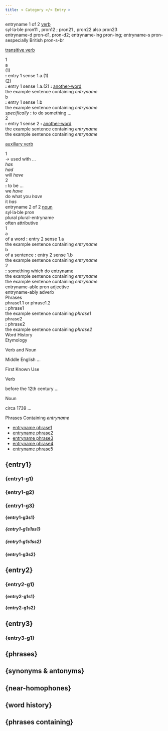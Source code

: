 ```yaml
---
title: < Category >/< Entry >
---
```


<!-- @import "styles.less" -->

<div class="container">
  <div id="entry1">
    <div class="entry-header">
      <span class="headword">entryname</span>
      <span class="badge entry-numbers-badge">1 of 2</span>
      <a class="parts-of-speech" href="../dict/verb.md">verb</a>
    </div>
    <div class="entry-attr">
      <div class="word-syllables-prons">
        <span class="syllable">syl·​la·​ble</span>
        <span class="pron">pron11&nbsp;</span><span>,</span>
        <span class="pron">pron12&nbsp;</span><span>;</span>
        <span class="pron">pron21&nbsp;</span><span>,</span>
        <span class="pron">pron22&nbsp;</span><span class="fst-italic mx-4">also</span>
        <span class="pron">pron23&nbsp;</span>
      </div>
      <div class="word-ins-vrs">
        <span class="if">entryname-d</span>
        <span class="pron">pron-d1</span><span>,</span>
        <span class="pron">pron-d2</span><span class="fw-bold pe-0">;</span>
        <span class="if">entryname-ing</span>
        <span class="pron">pron-ing</span><span class="fw-bold pe-0">;</span>
        <span class="if">entryname-s</span>
        <span class="pron">pron-s</span><span class="fst-italic mx-4">especially British</span>
        <span class="pron">pron-s-br</span>
      </div>
    </div>
    <div class="entry-sense">
      <p class="sense-header">
        <a href="../dict/transitive.md">transitive verb</a>
      </p>
      <div class="sense-item">
        <div class="label">1</div>
        <div class="content">
          <div class="sense-item">
            <div class="num">a</div>
            <div class="content">
              <div class="sense-item">
                <div class="deep-num">(1)</div>
                <div class="d-inline">
                  <span>
                    <strong>:</strong>
                    entry 1 sense 1.a.(1)
                  </span>
                </div>
              </div>
              <div class="sense-item">
                <div class="deep-num">(2)</div>
                <div class="d-inline">
                  <span>
                    <strong>:</strong>
                    entry 1 sense 1.a.(2)
                    <strong>:</strong>
                    <a href="../dict/another-word.md" class="text-uppercase fw-bold">another-word</a>
                  </span>
                  <div class="example">
                    the example sentence containing <i>entryname</i>
                  </div>
                </div>
              </div>
            </div>
          </div>
          <div class="sense-item">
            <div class="num">b</div>
            <div class="d-inline">
              <span>
                <strong>:</strong>
                entry 1 sense 1.b
              </span>
              <div class="example">
                the example sentence containing <i>entryname</i>
              </div>
              <span>
                <i>specifically</i>
                <strong>:</strong>
                to do something ...
              </span>
            </div>
          </div>
        </div>
      </div>
      <div class="sense-item">
        <div class="label">2</div>
        <div class="content">
          <div class="sense-item">
            <span class="d-inline">
              <span>
                <strong>:</strong>
                entry 1 sense 2
                <strong>:</strong>
                <a href="../dict/another-word.md" class="text-uppercase fw-bold">another-word</a>
              </span>
              <div class="example">
                the example sentence containing <i>entryname</i>
              </div>
              <div class="example">
                the example sentence containing <i>entryname</i>
              </div>
            </span>
          </div>
        </div>
      </div>
    </div>
    <div class="entry-sense">
      <p class="sense-header">
        <a href="../dict/auxiliary.md">auxiliary verb</a>
      </p>
      <div class="sense-item">
        <div class="label">1</div>
        <div class="content">
          <div class="sense-item">
            <span class="d-inline">
              <span>
                → used with ...
              </span>
              <div class="example">
                <i>has</i>
              </div>
              <div class="example">
                <i>had</i>
              </div>
              <div class="example">
                will <i>have</i>
              </div>
            </span>
          </div>
        </div>
      </div>
      <div class="sense-item">
        <div class="label">2</div>
        <div class="content">
          <div class="sense-item">
            <span class="d-inline">
              <span>
                <strong>:</strong>
                to be ...
              </span>
              <div class="example">
                we <i>have</i>
              </div>
              <div class="example">
                do what you <i>have</i>
              </div>
              <div class="example">
                it <i>has</i>
              </div>
            </span>
          </div>
        </div>
      </div>
    </div>
  </div>
  <div id="entry2">
    <div class="entry-header">
      <span class="headword">entryname</span>
      <span class="badge entry-numbers-badge">2 of 2</span>
      <a class="parts-of-speech" href="../dict/noun.md">noun</a>
    </div>
    <div class="entry-attr">
      <div class="word-syllables-prons">
        <span class="syllable">syl·​la·​ble</span>
        <span class="pron">pron&nbsp;</span>
      </div>
      <div class="word-ins-vrs">
        <span class="badge ins-vrs-badge">plural</span>
        <span class="if">plural-entryname</span>
      </div>
      <div class="word-ins-vrs">
        <span class="badge ins-vrs-badge">often attributive</span>
      </div>
    </div>
    <div class="entry-sense">
      <div class="sense-item">
        <div class="label">1</div>
        <div class="content">
          <div class="sense-item">
            <div class="num">a</div>
            <div class="d-inline">
              <span class="badge">of a word</span>
              <span>
                <strong>:</strong>
                entry 2 sense 1.a
              </span>
              <div class="example">
                the example sentence containing <i>entryname</i>
              </div>
            </div>
          </div>
          <div class="sense-item">
            <div class="num">b</div>
            <div class="d-inline">
              <span class="badge">of a sentence</span>
              <span>
                <strong>:</strong>
                entry 2 sense 1.b
              </span>
              <div class="example">
                the example sentence containing <i>entryname</i>
              </div>
            </div>
          </div>
        </div>
      </div>
      <div class="sense-item">
        <div class="label">2</div>
        <div class="content">
          <div class="sense-item">
            <span class="d-inline">
              <span>
                <strong>:</strong>
                something which do
                <a href="../dict/entryname#entry1">entryname</a>
              </span>
              <div class="example">
                the example sentence containing <i>entryname</i>
              </div>
              <div class="example">
                the example sentence containing <i>entryname</i>
              </div>
            </span>
          </div>
        </div>
      </div>
    </div>
    <div class="entry-deriv">
      <div class="deriv-item">
        <span class="label">entryname-able</span>
        <span class="pron mx-2">pron</span>
        <span class="parts-of-speech">adjective</span>
      </div>
      <div class="deriv-item">
        <span class="label">entryname-ably</span>
        <span class="parts-of-speech">adverb</span>
      </div>
    </div>
  </div>
  <div id="phrase" class="widget">
    <div class="body">
      <div class="header">Phrases</div>
      <div id="phrase1">
        <span class="fw-bold">phrase1.1</span>
        <span class="fst-italic">or</span>
        <span class="fw-bold">phrase1.2</span>
        <div class="entry-sense">
          <div class="sense-item">
            <div class="content">
              <div class="sense-item">
                <span class="d-inline">
                  <span>
                    <strong>:</strong>
                    phrase1
                  </span>
                  <div class="example">
                    the example sentence containing <i>phrase1</i>
                </span>
              </div>
            </div>
          </div>
        </div>
      </div>
      <div id="phrase2">
        <span class="fw-bold">phrase2</span>
        <div class="entry-sense">
          <div class="sense-item">
            <div class="content">
              <div class="sense-item">
                <span class="d-inline">
                  <span>
                    <strong>:</strong>
                    phrase2
                  </span>
                  <div class="example">
                    the example sentence containing <i>phrase2</i>
                  </div>
                </span>
              </div>
            </div>
          </div>
        </div>
      </div>
    </div>
  </div>
  <div id="word-history" class="widget">
    <div class="header">
      Word History
    </div>
    <div class="body">
      <div class="header">Etymology</div>
      <p class="function-label">Verb and Noun</p>
      <p>
        Middle English ...
      </p>
      <div class="header">First Known Use</div>
      <p class="function-label">Verb</p>
      <p>
        before the 12th century ...
      </p>
      <p class="function-label">Noun</p>
      <p>
        circa 1739 ...
      </p>
    </div>
  </div>
  <div id="related-phrases" class="widget">
    <div class="header">
      Phrases Containing <i>entryname</i>
    </div>
    <div class="body">
      <ul class="table-list">
        <li class="list-item"><a href="">entryname phrase1</a></li>
        <li class="list-item"><a href="">entryname phrase2</a></li>
        <li class="list-item"><a href="">entryname phrase3</a></li>
        <li class="list-item"><a href="">entryname phrase4</a></li>
        <li class="list-item"><a href="">entryname phrase5</a></li>
      </ul>
    </div>
  </div>
</div>

## {entry1}

### {entry1-g1}

### {entry1-g2}

### {entry1-g3}

#### {entry1-g3s1}

##### {entry1-g1s1ss1}

##### {entry1-g1s1ss2}

#### {entry1-g3s2}

## {entry2}

### {entry2-g1}

#### {entry2-g1s1}

#### {entry2-g1s2}

## {entry3}

### {entry3-g1}

## {phrases}

## {synonyms & antonyms}

## {near-homophones}

## {word history}

## {phrases containing}
